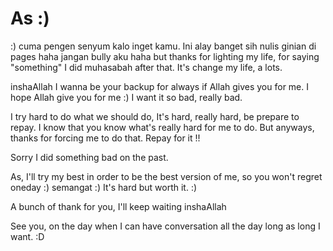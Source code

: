 # As :)

:) cuma pengen senyum kalo inget kamu. Ini alay banget sih nulis ginian di pages haha jangan bully aku haha
but thanks for lighting my life, for saying "something" I did muhasabah after that. It's change my life, a lots.

inshaAllah I wanna be your backup for always if Allah gives you for me. I hope Allah give you for me :) I want it so bad, really bad.

I try hard to do what we should do, It's hard, really hard, be prepare to repay. I know that you know what's really hard for me to do. But anyways, thanks for forcing me to do that. Repay for it !!

Sorry I did something bad on the past.

As, I'll try my best in order to be the best version of me, so you won't regret oneday :) semangat :)
It's hard but worth it. :)

A bunch of thank for you, I'll keep waiting inshaAllah

See you, on the day when I can have conversation all the day long as long I want. :D
